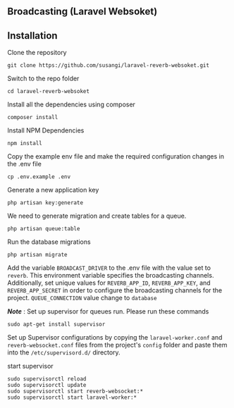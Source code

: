 ## Broadcasting (Laravel Websoket)

## Installation

Clone the repository

    git clone https://github.com/susangi/laravel-reverb-websoket.git

Switch to the repo folder

    cd laravel-reverb-websoket

Install all the dependencies using composer

    composer install

Install NPM Dependencies

    npm install

Copy the example env file and make the required configuration changes in the .env file

    cp .env.example .env

Generate a new application key

    php artisan key:generate
    
We need to generate migration and create tables for a queue.

    php artisan queue:table

Run the database migrations 

    php artisan migrate

Add the variable `BROADCAST_DRIVER` to the .env file with the value set to `reverb`. This environment variable specifies the broadcasting channels. Additionally, set unique values for `REVERB_APP_ID`, `REVERB_APP_KEY`, and `REVERB_APP_SECRET` in order to configure the broadcasting channels for the project. `QUEUE_CONNECTION` value change to `database`

**_Note_** : Set up supervisor for queues run.
Please run these commands

    sudo apt-get install supervisor

Set up Supervisor configurations by copying the `laravel-worker.conf` and `reverb-websocket.conf` files from the project's `config` folder and paste them into the `/etc/supervisord.d/` directory.

start supervisor

    sudo supervisorctl reload
    sudo supervisorctl update
    sudo supervisorctl start reverb-websocket:*
    sudo supervisorctl start laravel-worker:*
